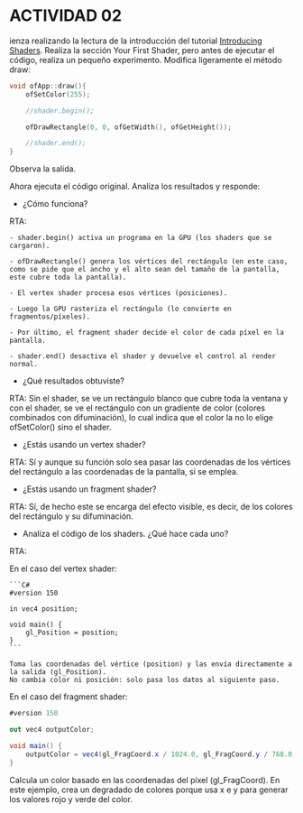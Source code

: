 # ACTIVIDAD 02

ienza realizando la lectura de la introducción del tutorial [Introducing Shaders](https://openframeworks.cc/ofBook/chapters/shaders.html). Realiza la sección Your First Shader, pero antes de ejecutar el código, realiza un pequeño experimento. Modifica ligeramente el método draw:

```cpp
void ofApp::draw(){
    ofSetColor(255);

    //shader.begin();

    ofDrawRectangle(0, 0, ofGetWidth(), ofGetHeight());

    //shader.end();
}
```

Observa la salida.

Ahora ejecuta el código original. Analiza los resultados y responde:

- ¿Cómo funciona?

RTA: 

    - shader.begin() activa un programa en la GPU (los shaders que se cargaron).

    - ofDrawRectangle() genera los vértices del rectángulo (en este caso, como se pide que el ancho y el alto sean del tamaño de la pantalla, este cubre toda la pantalla).

    - El vertex shader procesa esos vértices (posiciones).

    - Luego la GPU rasteriza el rectángulo (lo convierte en fragmentos/píxeles).

    - Por último, el fragment shader decide el color de cada píxel en la pantalla.

    - shader.end() desactiva el shader y devuelve el control al render normal.


- ¿Qué resultados obtuviste?

RTA: Sin el shader, se ve un rectángulo blanco que cubre toda la ventana  y con el shader, se ve el rectángulo con un gradiente de color (colores combinados con difuminación), lo cual indica que el color la no lo elige ofSetColor() sino el shader.

- ¿Estás usando un vertex shader?

RTA: Sí y aunque su función solo sea pasar las coordenadas de los vértices del rectángulo a las coordenadas de la pantalla, si se emplea.

- ¿Estás usando un fragment shader?

RTA: Sí, de hecho este se encarga del efecto visible, es decir, de los colores del rectángulo y su difuminación.

- Analiza el código de los shaders. ¿Qué hace cada uno?

RTA: 

En el caso del vertex shader:

    ```C#
    #version 150

    in vec4 position;

    void main() {
        gl_Position = position;
    }
    ```

    Toma las coordenadas del vértice (position) y las envía directamente a la salida (gl_Position).
    No cambia color ni posición: solo pasa los datos al siguiente paso.


En el caso del fragment shader:

```C#
#version 150

out vec4 outputColor;

void main() {
    outputColor = vec4(gl_FragCoord.x / 1024.0, gl_FragCoord.y / 768.0, 0.5, 1.0);
}
```

Calcula un color basado en las coordenadas del píxel (gl_FragCoord).
En este ejemplo, crea un degradado de colores porque usa x e y para generar los valores rojo y verde del color.